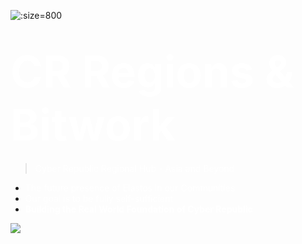

![](https://s3.amazonaws.com/elastosjs.com/img/cr-regions/region-map.2f917b00.png ':size=800')


# <span style="color: #fff; font-size: 2.5em;">CR Regions & Bitwork</span>

> <span style="color: #fff;">Cyber Republic Regional Hub - Asia and Beyond</span>

- <span style="color: #fff;">The future presence of Elastos in our Communities</span>
- <span style="color: #fff;">Our goal is to be fully self-sufficient</span>
- <span style="color: #fff;">**Building the Real World Foundation of Cyber Republic**</span>

<!-- background color -->
![](https://s3.amazonaws.com/elastosjs.com/img/cr-regions/bg_main.jpg)



